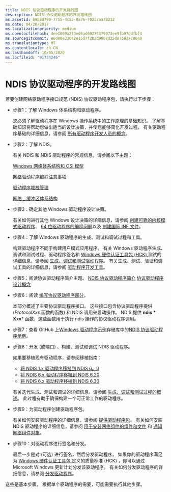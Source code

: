```yaml
---
title: NDIS 协议驱动程序的开发路线图
description: NDIS 协议驱动程序的开发路线图
ms.assetid: b9b8d790-7755-4c52-8a76-70257aa78212
ms.date: 04/20/2017
ms.localizationpriority: medium
ms.openlocfilehash: 4ee1069a273ed6ad69275379973ee9fb97ddfbf4
ms.sourcegitcommit: e6d80e33042e15d7f2b2d9868d25d07b927c86a0
ms.translationtype: MT
ms.contentlocale: zh-CN
ms.lasthandoff: 10/05/2020
ms.locfileid: "91734246"
---
```

# <a name="roadmap-for-developing-ndis-protocol-drivers"></a>NDIS 协议驱动程序的开发路线图

若要创建网络驱动程序接口规范 (NDIS) 协议驱动程序包，请执行以下步骤：

- 步骤1：了解 Windows 体系结构和驱动程序。

  您必须了解驱动程序在 Windows 操作系统中的工作原理的基础知识。 了解基础知识将帮助您做出适当的设计决策，并使您能够简化开发过程。 有关驱动程序基础的详细信息，请参阅 [所有驱动程序开发人员的概念](../gettingstarted/concepts-and-knowledge-for-all-driver-developers.md)。

- 步骤2：了解 NDIS。

  有关 NDIS 和 NDIS 驱动程序的常规信息，请参阅以下主题：

  [Windows 网络体系结构和 OSI 模型](windows-network-architecture-and-the-osi-model.md)

  [网络驱动程序编程注意事项](network-driver-programming-considerations.md)

  [驱动程序堆栈管理](driver-stack-management.md)

  [网络 \_ 缓冲区体系结构](net-buffer-architecture.md)

- 步骤3：确定其他 Windows 驱动程序设计决策。

  有关如何进行其他 Windows 设计决策的详细信息，请参阅 [创建可靠的内核模式驱动程序](../kernel/creating-reliable-kernel-mode-drivers.md)、 [64 位驱动程序的编程问题](../kernel/porting-your-driver-to-64-bit-windows.md)以及 [创建国际 INF 文件](../install/creating-international-inf-files.md)。

- 步骤4：了解 Windows 驱动程序的生成、测试和调试过程和工具。

  构建驱动程序不同于构建用户模式应用程序。 有关 Windows 驱动程序生成、调试和测试过程、驱动程序签名和 [Windows 硬件认证工具包 (HCK) ](https://go.microsoft.com/fwlink/p/?LinkId=733613) 测试的详细信息，请参阅 [生成、调试和测试驱动程序](/windows-hardware/drivers)。 有关生成、测试、验证和调试工具的详细信息，请参阅 [驱动程序开发工具](../devtest/index.md)。

- 步骤5：阅读协议驱动程序简介主题。
  [NDIS 协议驱动程序简介](introduction-to-ndis-protocol-drivers.md) 
  [协议驱动程序设计概念](protocol-driver-design-concepts.md)
- 步骤6：阅读 [编写协议驱动程序部分](initializing-a-protocol-driver.md)。

  本部分概述了主要协议驱动程序接口。 这些接口包含协议驱动程序提供 (*ProtocolXxx* 函数的函数) 和 NDIS 调用来启动操作。 NDIS 提供 **ndis * Xxx*** 函数，这些函数用于执行 ndis 操作的协议驱动程序调用。

- 步骤7：查看 GitHub 上[Windows 驱动程序示例](https://go.microsoft.com/fwlink/p/?LinkId=616507)存储库中的[NDIS 协议驱动程序示例](https://go.microsoft.com/fwlink/p/?LinkId=617917)。

- 步骤8：开发 (或端口) 、构建、测试和调试 NDIS 驱动程序。

  如果要移植现有驱动程序，请参阅移植指南：

  - [将 NDIS 1.x 驱动程序移植到 NDIS 6。0](/previous-versions/windows/hardware/network/porting-ndis-5-x-drivers-to-ndis-6-0)
  - [将 NDIS 6.x 驱动程序移植到 NDIS 6.20](porting-ndis-6-x-drivers-to-ndis-6-20.md)
  - [将 NDIS 6.x 驱动程序移植到 NDIS 6.30](porting-ndis-6-x-drivers-to-ndis-6-30.md)

  有关迭代生成、测试和调试的详细信息，请参阅 [生成、调试和测试过程的概述](/windows-hardware/drivers)。 此过程有助于确保构建一个可正常工作的驱动程序。

- 步骤9：为驱动程序创建驱动程序包。

  有关如何安装驱动程序的详细信息，请参阅 [提供驱动程序包](/windows-hardware/drivers)。 有关如何安装 NDIS 驱动程序的详细信息，请参阅 [用于安装网络组件的组件和文件](components-and-files-used-for-network-component-installation.md) 和 [通知网络组件对象](notify-objects-for-network-components.md)。

- 步骤10：对驱动程序进行签名和分发。

  最后一步是对 (可选) 进行签名，然后分发驱动程序。 如果你的驱动程序满足为 [Windows 硬件认证工具包 ](https://go.microsoft.com/fwlink/p/?LinkId=733613)定义的质量标准 (HCK) ，你可以通过 Microsoft Windows 更新计划分发该驱动程序。 有关如何分发驱动程序的详细信息，请参阅 [分发驱动程序](/windows-hardware/drivers)。

这些是基本步骤。 根据单个驱动程序的需要，可能需要执行其他步骤。
